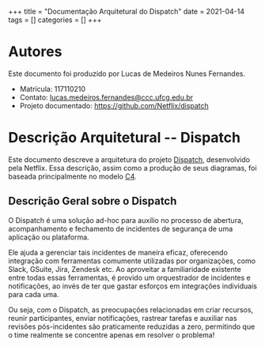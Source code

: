 +++
title = "Documentação Arquitetural do Dispatch"
date = 2021-04-14
tags = []
categories = []
+++
 
# Autores
 
Este documento foi produzido por Lucas de Medeiros Nunes Fernandes.
 
- Matrícula: 117110210
- Contato: lucas.medeiros.fernandes@ccc.ufcg.edu.br
- Projeto documentado: https://github.com/Netflix/dispatch
 
# Descrição Arquitetural -- Dispatch
 
Este documento descreve a arquitetura do projeto [Dispatch](https://github.com/Netflix/dispatch), desenvolvido pela Netflix. Essa descrição, assim como a produção de seus diagramas, foi baseada principalmente no modelo [C4](https://c4model.com/).
 
 
## Descrição Geral sobre o Dispatch
 
O Dispatch é uma solução ad-hoc para auxílio no processo de abertura, acompanhamento e fechamento de incidentes de segurança de uma aplicação ou plataforma.
 
Ele ajuda a gerenciar tais incidentes de maneira eficaz, oferecendo integração com ferramentas comumente utilizadas por organizações, como Slack, GSuite, Jira, Zendesk etc. Ao aproveitar a familiaridade existente entre todas essas ferramentas, é provido um orquestrador de incidentes e notificações, ao invés de ter que gastar esforços em integrações individuais para cada uma.
 
Ou seja, com o Dispatch, as preocupações relacionadas em criar recursos, reunir participantes, enviar notificações, rastrear tarefas e auxiliar nas revisões pós-incidentes são praticamente reduzidas a zero, permitindo que o time realmente se concentre apenas em resolver o problema!
